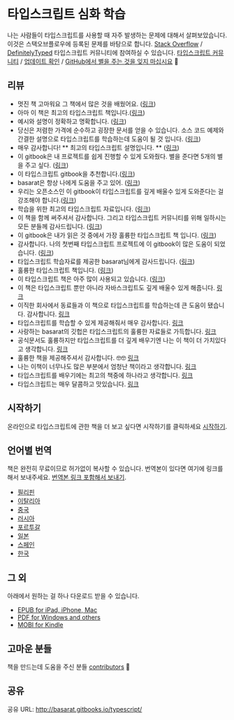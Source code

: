 # 타입스크립트 심화 학습

나는 사람들이 타입스크립트를 사용할 때 자주 발생하는 문제에 대해서 살펴보았습니다. 이것은 스택오브플로우에 등록된 문제를 바탕으로 합니다. [Stack Overflow](http://stackoverflow.com/tags/typescript/topusers) / [DefinitelyTyped](https://github.com/DefinitelyTyped/) 타입스크립트 커뮤니티에 참여하실 수 있습니다. [타입스크립트 커뮤니티](https://github.com/TypeStrong/) / [업데이트 확인](https://twitter.com/basarat) / [GitHub에서 별을 주는 것을 잊지 마십시요](https://github.com/basarat/typescript-book) 🌹

## 리뷰

-   멋진 책 고마워요 그 책에서 많은 것을 배웠어요. ([링크](https://www.gitbook.com/book/basarat/typescript/discussions/21#comment-1468279131934))
-   아마 이 책은 최고의 타입스크립트 책입니다.([링크](https://twitter.com/thelondonjs/status/756419561570852864))
-   예시와 설명이 정확하고 명확합니다. ([링크](https://twitter.com/joe_mighty/status/758290957280346112))
-   당신은 저렴한 가격에 순수하고 굉장한 문서를 얻을 수 있습니다. 소스 코드 예제와 간결한 설명으로 타입스크립트를 학습하는데 도움이 될 것 입니다. ([링크](https://www.nativescript.org/blog/details/free-book-typescript-deep-dive))
-   매우 감사합니다! ** 최고의 타입스크립트 설명입니다. ** ([링크](https://www.gitbook.com/book/basarat/typescript/discussions/38))
-   이 gitbook은 내 프로젝트를 쉽게 진행할 수 있게 도와줬다. 별을 준다면 5개의 별을 주고 싶다. ([링크](https://twitter.com/thebabellion/status/779888195559235584))
-   이 타입스크립트 gitbook을 추천합니다.([링크](https://twitter.com/markpieszak/status/788099306590969860))
-   basarat은 항상 나에게 도움을 주고 있어. ([링크](https://twitter.com/Brocco/status/789887640656945152))
-   우리는 오픈소스인 이 gitbook이 타입스크립트를 깊게 배울수 있게 도와준다는 걸 강조해야 합니다.([링크](https://www.siliconrepublic.com/enterprise/typescript-programming-javascript))
-   학습을 위한 최고의 타입스크립트 자료입니다. ([링크](https://twitter.com/rdfuhr/status/790193307708076035))
-   이 책을 함께 써주셔서 감사합니다. 그리고 타입스크립트 커뮤니티를 위해 일하시는 모든 분들께 감사드립니다. ([링크](https://github.com/basarat/typescript-book/pull/183#issuecomment-257799713))
-   이 gitbook은 내가 읽은 것 중에서 가장 훌륭한 타입스크립트 책 입니다. ([링크](https://twitter.com/borekb/status/794287092272599040))
-   감사합니다. 나의 첫번째 타입스크립트 프로젝트에 이 gitbook이 많은 도움이 되었습니다. ([링크](https://twitter.com/betolinck/status/797901548562960384))
-   타입스크립트 학습자료를 제공한 basarat님에게 감사드립니다. ([링크](https://twitter.com/markuse1501/status/799116176815230976))
-   훌륭한 타입스크립트 책입니다. ([링크](https://twitter.com/deeinlove/status/813245965507260417))
-   이 타입스크립트 책은 아주 많이 사용되고 있습니다. ([링크](https://twitter.com/sitapati/status/814379404956532737))
-   이 책은 타입스크립트 뿐만 아니라 자바스크립트도 깊게 배울수 있게 해줍니다. [링크](https://www.gitbook.com/book/basarat/typescript/discussions/59)
-   이직한 회사에서 동료들과 이 책으로 타입스크립트를 학습하는데 큰 도움이 됐습니다. 감사합니다. [링크](https://twitter.com/netchkin/status/855339390566096896)
-   타입스크립트를 학습할 수 있게 제공해줘서 매우 감사합니다. [링크](https://twitter.com/buctwbzs/status/857198618704355328?refsrc=email&s=11)
-   사랑하는 basarat의 깃헙은 타입스크립트의 훌륭한 자료들로 가득합니다. [링크](https://twitter.com/ericliprandi/status/857608837309677568)
-   공식문서도 훌륭하지만 타입스크립트를 더 깊게 배우기엔 나는 이 책이 더 가치있다고 생각합니다. [링크](https://twitter.com/caludio/status/876729910550831104)
-   훌륭한 책을 제공해주셔서 감사합니다. 🤓🤓 [링크](https://twitter.com/jjwonmin/status/885666375548547073)
-   나는 이책이 너무나도 많은 부분에서 엄청난 책이라고 생각합니다. [링크](https://twitter.com/orenmizr/status/891083492787970053)
-   타입스크립트를 배우기에는 최고의 책중에 하나라고 생각합니다. [링크](https://twitter.com/stevealee/status/953953255968698368)
-   타입스크립트는 매우 달콤하고 맛있습니다. [링크](https://twitter.com/pauliescanlon/status/989898852474998784)

## 시작하기

온라인으로 타입스크립트에 관한 책을 더 보고 싶다면 시작하기를 클릭하세요 [시작하기](http://basarat.gitbooks.io/typescript/content/docs/getting-started.html).

## 언어별 번역

책은 완전히 무료이므로 허가없이 복사할 수 있습니다. 번역본이 있다면 여기에 링크를 해서 보내주세요. [번역본 링크 포함해서 보내기](https://github.com/basarat/typescript-book/edit/master/README.md).

-   [필리핀](https://github.com/themarshann/typescript-book-fil)
-   [이탈리아](https://github.com/TizioFittizio/typescript-book)
-   [중국](https://github.com/jkchao/typescript-book-chinese)
-   [러시아](https://github.com/etroynov/typescript-book)
-   [포르투갈](https://github.com/overlineink/typescript-book)
-   [일본](https://github.com/yohamta/typescript-book)
-   [스페인](https://github.com/melissarofman/typescript-book)
-   [한국](https://github.com/radlohead/typescript-book)

## 그 외

아래에서 원하는 걸 하나 다운로드 받을 수 있습니다.

-   [EPUB for iPad, iPhone, Mac](https://www.gitbook.com/download/epub/book/basarat/typescript)
-   [PDF for Windows and others](https://www.gitbook.com/download/pdf/book/basarat/typescript)
-   [MOBI for Kindle](https://www.gitbook.com/download/mobi/book/basarat/typescript)

## 고마운 분들

책을 만드는데 도움을 주신 분들 [contributors](https://github.com/basarat/typescript-book/graphs/contributors) 🌹

## 공유

공유 URL: http://basarat.gitbooks.io/typescript/
